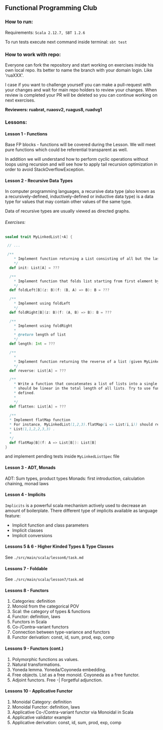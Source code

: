 Functional Programming Club
---


### How to run:

Requirements: `Scala 2.12.7, SBT 1.2.6`

To run tests execute next command inside terminal: `sbt test`

### How to work with repo: 

Everyone can fork the repository and start working on exercises inside his own local repo. 
Its better to name the branch with your domain login. Like 'ruaXXX'.

I case if you want to challenge yourself you can make a pull-request with your changes and wait for main repo 
holders to review your changes. When review is completed your PR will be deleted so you can continue working on next exercises.

**Reviewers: ruabrat, ruaosv2, ruagus8, ruadvg1** 

### Lessons: 


#### Lesson 1 - Functions
Base FP blocks - functions will be covered during the Lesson.
We will meet pure functions which could be referential transparent as well. 

In addition we will understand how to perform cyclic operations without loops using recursion and will see 
how to apply tail recursion optimization in order to avoid StackOverflowException. 

#### Lesson 2 - Recursive Data Types
In computer programming languages, a recursive data type (also known as a recursively-defined, 
inductively-defined or inductive data type) is a data type for values that may contain other 
values of the same type. 

Data of recursive types are usually viewed as directed graphs.

###### Exercises: 
```scala
sealed trait MyLinkedList[+A] {

 // ...

 /**
    * Implement function returning a List consisting of all but the last element of a List
    */
  def init: List[A] = ???

  /**
    * Implement function that folds list starting from first element by applying f function
    */
  def foldLeft[B](z: B)(f: (B, A) => B): B = ???

  /**
    * Implement using foldLeft
    */
  def foldRight[B](z: B)(f: (A, B) => B): B = ???

  /**
    * Implement using foldRight
    *
    * @return length of list
    */
  def length: Int = ???

  /**
    *
    * Implement function returning the reverse of a list (given MyLinkedList(1,2,3) it returns MyLinkedList(3,2,1) )
    */
  def reverse: List[A] = ???

  /**
    * Write a function that concatenates a list of lists into a single list. Its runtime
    * should be linear in the total length of all lists. Try to use functions we have already
    * defined.
    *
    */
  def flatten: List[A] = ???
  
  /**
  * Implement flatMap function
  * For instance, MyLinkedList(1,2,3).flatMap(i => List(i,i)) should result in
  * List(1,1,2,2,3,3) .
  *
  */
  def flatMap[B](f: A => List[B]): List[B]
}
```

and implement pending tests inside `MyLinkedListSpec` file

#### Lesson 3 - ADT, Monads 

ADT: Sum types, product types
Monads: first introduction, calculation chaining, monad laws

#### Lesson 4 - Implicits  

`Implicits` is a powerful scala mechanism actively used to decrease an amount of boilerplate. 
There different type of implicits available as language feature: 
- Implicit function and class parameters 
- Implicit classes 
- Implicit conversions 

#### Lessons 5 & 6 - Higher Kinded Types & Type Classes 

See `./src/main/scala/lesson6/task.md`

#### Lessons 7 - Foldable 

See `./src/main/scala/lesson7/task.md`

#### Lessons 8 - Functors

1. Categories: definition
2. Monoid from the categorical POV
3. Scal: the category of types & functions
4. Functor: definition, laws
5. Functors in Scala
6. Co-/Contra-variant functors
7. Connection between type-variance and functors
8. Functor derivation: const, id, sum, prod, exp, comp

#### Lessons 9 - Functors (cont.)

1. Polymorphic functions as values.
2. Natural transformations.
3. Yoneda lemma. Yoneda/Coyoneda embedding.
4. Free objects. List as a free monoid. Coyoneda as a free functor.
5. Adjoint functors. Free -| Forgetful adjunction. 

#### Lessons 10 - Applicative Functor

1. Monoidal Category: definition
2. Monoidal Functor: definition, laws
3. Applicative Co-/Contra-variant functor via Monoidal in Scala
4. Applicative validator example
5. Applicative derivation: const, id, sum, prod, exp, comp
